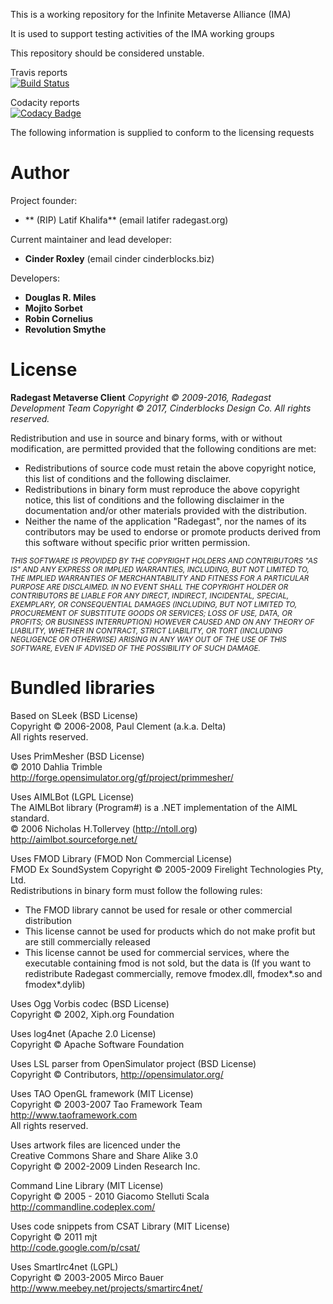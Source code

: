 This is a working repository for the Infinite Metaverse Alliance (IMA)

It is used to support testing activities of the IMA  working groups

This  repository  should be considered  unstable.

Travis reports  
[![Build Status](https://travis-ci.org/IMA-DZ/RadegastV2.svg?branch=master)](https://travis-ci.org/IMA-DZ/RadegastV2)

Codacity reports  
[![Codacy Badge](https://api.codacy.com/project/badge/Grade/b408bdb33b8a409bbb5e9c4025bc74ad)](https://www.codacy.com/app/InfiniteMetaverseAlliance_Codacity/RadegastV2?utm_source=github.com&utm_medium=referral&utm_content=IMA-DZ/RadegastV2&utm_campaign=badger)


The following  information is supplied to conform to the licensing requests


# Author



Project founder:

* ** (RIP) Latif Khalifa** (email latifer radegast.org)

Current maintainer and lead developer:

* **Cinder Roxley** (email cinder cinderblocks.biz)

Developers:

* **Douglas R. Miles**
* **Mojito Sorbet**
* **Robin Cornelius**
* **Revolution Smythe**



# License

**Radegast Metaverse Client**
*Copyright © 2009-2016, Radegast Development Team*
*Copyright © 2017, Cinderblocks Design Co.*
*All rights reserved.*

Redistribution and use in source and binary forms, with or without modification, are permitted provided that the following conditions are met:

* Redistributions of source code must retain the above copyright notice, this list of conditions and the following disclaimer.
* Redistributions in binary form must reproduce the above copyright notice, this list of conditions and the following disclaimer in the documentation and/or other materials provided with the distribution.
* Neither the name of the application "Radegast", nor the names of its contributors may be used to endorse or promote products derived from this software without specific prior written permission.

<small>*THIS SOFTWARE IS PROVIDED BY THE COPYRIGHT HOLDERS AND CONTRIBUTORS "AS IS" AND ANY EXPRESS OR IMPLIED WARRANTIES, INCLUDING, BUT NOT LIMITED TO, THE IMPLIED WARRANTIES OF MERCHANTABILITY AND FITNESS FOR A PARTICULAR PURPOSE ARE DISCLAIMED. IN NO EVENT SHALL THE COPYRIGHT HOLDER OR CONTRIBUTORS BE LIABLE FOR ANY DIRECT, INDIRECT, INCIDENTAL, SPECIAL, EXEMPLARY, OR CONSEQUENTIAL DAMAGES (INCLUDING, BUT NOT LIMITED TO, PROCUREMENT OF SUBSTITUTE GOODS OR SERVICES; LOSS OF USE, DATA, OR PROFITS; OR BUSINESS INTERRUPTION) HOWEVER CAUSED AND ON ANY THEORY OF LIABILITY, WHETHER IN CONTRACT, STRICT LIABILITY, OR TORT (INCLUDING NEGLIGENCE OR OTHERWISE) ARISING IN ANY WAY OUT OF THE USE OF THIS SOFTWARE, EVEN IF ADVISED OF THE POSSIBILITY OF SUCH DAMAGE.*</small>

# Bundled libraries

Based on SLeek (BSD License)<br>
Copyright © 2006-2008, Paul Clement (a.k.a. Delta)<br>
All rights reserved.<br>

Uses PrimMesher (BSD License)<br>
© 2010 Dahlia Trimble<br>
http://forge.opensimulator.org/gf/project/primmesher/<br>

Uses AIMLBot (LGPL License)<br>
The AIMLBot library (Program#) is a .NET implementation of the AIML standard.<br>
© 2006 Nicholas H.Tollervey (http://ntoll.org)<br>
http://aimlbot.sourceforge.net/<br>

Uses FMOD Library (FMOD Non Commercial License)<br>
FMOD Ex SoundSystem Copyright © 2005-2009 Firelight Technologies Pty, Ltd.<br>
Redistributions in binary form must follow the following rules:
* The FMOD library cannot be used for resale or other commercial distribution
* This license cannot be used for products which do not make profit but are still commercially released
* This license cannot be used for commercial services, where the executable containing fmod is not sold, but the data is
(If you want to redistribute Radegast commercially, remove fmodex.dll, fmodex*.so and fmodex*.dylib)<br>

Uses Ogg Vorbis codec (BSD License)<br>
Copyright © 2002, Xiph.org Foundation<br>

Uses log4net (Apache 2.0 License)<br>
Copyright © Apache Software Foundation<br>

Uses LSL parser from OpenSimulator project (BSD License)<br>
Copyright © Contributors, http://opensimulator.org/<br>

Uses TAO OpenGL framework (MIT License)<br>
Copyright © 2003-2007 Tao Framework Team<br>
http://www.taoframework.com<br>
All rights reserved.<br>

Uses artwork files are licenced under the<br>
Creative Commons Share and Share Alike 3.0<br>
Copyright © 2002-2009 Linden Research Inc.<br>

Command Line Library (MIT License)<br>
Copyright © 2005 - 2010 Giacomo Stelluti Scala<br>
http://commandline.codeplex.com/<br>

Uses code snippets from CSAT Library (MIT License)<br>
Copyright © 2011 mjt<br>
http://code.google.com/p/csat/<br>

Uses SmartIrc4net (LGPL)<br>
Copyright © 2003-2005 Mirco Bauer<br>
http://www.meebey.net/projects/smartirc4net/<br>
